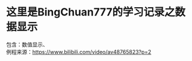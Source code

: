 ﻿这里是BingChuan777的学习记录之数据显示
=======
包含：数值显示、<br>
 例程来源：https://www.bilibili.com/video/av48765823?p=2<br>
